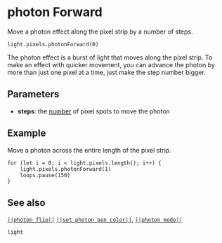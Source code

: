 # photon Forward

Move a photon effect along the pixel strip by a number of steps.

```sig
light.pixels.photonForward(0)
```

The photon effect is a burst of light that moves along the pixel strip. To make
an effect with quicker movement, you can advance the photon by more than just
one pixel at a time, just make the step number bigger.

## Parameters

* **steps**: the [number](/types/number) of pixel spots to move the photon

## Example

Move a photon across the entire length of the pixel strip.

```blocks
for (let i = 0; i < light.pixels.length(); i++) {
    light.pixels.photonForward(1)
    loops.pause(150)
}
```
## See also

[``||photon flip||``](/reference/light/neopixelstrip/photon-flip)
[``||set photon pen color||``](/reference/light/neopixelstrip/set-photon-pen-color),
[``||photon mode||``](/reference/light/neopixelstrip/set-photon-mode)

```package
light
```


